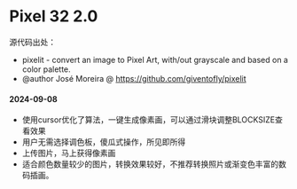 # Pixel 32 2.0

源代码出处：  

 * pixelit - convert an image to Pixel Art, with/out grayscale and based on a color palette.
 * @author José Moreira @ <https://github.com/giventofly/pixelit>

#### 2024-09-08 

* 使用cursor优化了算法，一键生成像素画，可以通过滑块调整BLOCKSIZE查看效果
* 用户无需选择调色板，傻瓜式操作，所见即所得
* 上传图片，马上获得像素画
* 适合颜色数量较少的图片，转换效果较好，不推荐转换照片或渐变色丰富的数码插画。